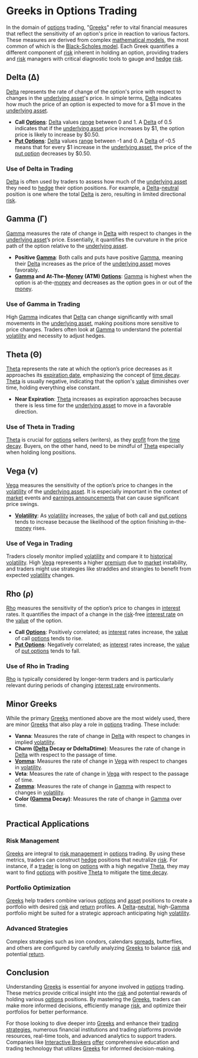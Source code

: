 # Greeks in Options Trading

In the domain of [options](../o/options.md) trading, "[Greeks](../g/greeks.md)" refer to vital financial measures that reflect the sensitivity of an option's price in reaction to various factors. These measures are derived from complex [mathematical models](../m/mathematical_models_in_trading.md), the most common of which is the [Black-Scholes model](../b/black-scholes_model.md). Each Greek quantifies a different component of [risk](../r/risk.md) inherent in holding an option, providing traders and [risk](../r/risk.md) managers with critical diagnostic tools to gauge and [hedge](../h/hedge.md) [risk](../r/risk.md).

## Delta (Δ)

[Delta](../d/delta.md) represents the rate of change of the option's price with respect to changes in the [underlying asset](../u/underlying_asset.md)'s price. In simple terms, [Delta](../d/delta.md) indicates how much the price of an option is expected to move for a $1 move in the [underlying asset](../u/underlying_asset.md).

- **Call [Options](../o/options.md)**: [Delta](../d/delta.md) values [range](../r/range.md) between 0 and 1. A [Delta](../d/delta.md) of 0.5 indicates that if the [underlying asset](../u/underlying_asset.md) price increases by $1, the option price is likely to increase by $0.50.
- **[Put Options](../p/put_options.md)**: [Delta](../d/delta.md) values [range](../r/range.md) between -1 and 0. A [Delta](../d/delta.md) of -0.5 means that for every $1 increase in the [underlying asset](../u/underlying_asset.md), the price of the [put option](../p/put.md) decreases by $0.50.

### Use of Delta in Trading
[Delta](../d/delta.md) is often used by traders to assess how much of the [underlying asset](../u/underlying_asset.md) they need to [hedge](../h/hedge.md) their option positions. For example, a [Delta](../d/delta.md)-[neutral](../n/neutral.md) position is one where the total [Delta](../d/delta.md) is zero, resulting in limited directional [risk](../r/risk.md).

## Gamma (Γ)

[Gamma](../g/gamma.md) measures the rate of change in [Delta](../d/delta.md) with respect to changes in the [underlying asset](../u/underlying_asset.md)’s price. Essentially, it quantifies the curvature in the price path of the option relative to the [underlying asset](../u/underlying_asset.md).

- **Positive [Gamma](../g/gamma.md)**: Both calls and puts have positive [Gamma](../g/gamma.md), meaning their [Delta](../d/delta.md) increases as the price of the [underlying asset](../u/underlying_asset.md) moves favorably.
- **[Gamma](../g/gamma.md) and At-The-[Money](../m/money.md) (ATM) [Options](../o/options.md)**: [Gamma](../g/gamma.md) is highest when the option is at-the-[money](../m/money.md) and decreases as the option goes in or out of the [money](../m/money.md).

### Use of Gamma in Trading
High [Gamma](../g/gamma.md) indicates that [Delta](../d/delta.md) can change significantly with small movements in the [underlying asset](../u/underlying_asset.md), making positions more sensitive to price changes. Traders often look at [Gamma](../g/gamma.md) to understand the potential [volatility](../v/volatility.md) and necessity to adjust hedges.

## Theta (Θ)

[Theta](../t/theta.md) represents the rate at which the option’s price decreases as it approaches its [expiration date](../e/expiration_date.md), emphasizing the concept of [time decay](../t/time_decay.md). [Theta](../t/theta.md) is usually negative, indicating that the option's [value](../v/value.md) diminishes over time, holding everything else constant.

- **Near Expiration**: [Theta](../t/theta.md) increases as expiration approaches because there is less time for the [underlying asset](../u/underlying_asset.md) to move in a favorable direction.

### Use of Theta in Trading
[Theta](../t/theta.md) is crucial for [options](../o/options.md) sellers (writers), as they [profit](../p/profit.md) from the [time decay](../t/time_decay.md). Buyers, on the other hand, need to be mindful of [Theta](../t/theta.md) especially when holding long positions.

## Vega (ν)

[Vega](../v/vega.md) measures the sensitivity of the option’s price to changes in the [volatility](../v/volatility.md) of the [underlying asset](../u/underlying_asset.md). It is especially important in the context of [market](../m/market.md) events and [earnings announcements](../e/earnings_announcements.md) that can cause significant price swings.

- **[Volatility](../v/volatility.md)**: As [volatility](../v/volatility.md) increases, the [value](../v/value.md) of both call and [put options](../p/put_options.md) tends to increase because the likelihood of the option finishing in-the-[money](../m/money.md) rises.

### Use of Vega in Trading
Traders closely monitor implied [volatility](../v/volatility.md) and compare it to [historical volatility](../h/historical_volatility.md). High [Vega](../v/vega.md) represents a higher [premium](../p/premium.md) due to [market](../m/market.md) instability, and traders might use strategies like straddles and strangles to benefit from expected [volatility](../v/volatility.md) changes.

## Rho (ρ)

[Rho](../r/rho.md) measures the sensitivity of the option’s price to changes in [interest](../i/interest.md) rates. It quantifies the impact of a change in the [risk](../r/risk.md)-free [interest rate](../i/interest_rate.md) on the [value](../v/value.md) of the option.

- **Call [Options](../o/options.md)**: Positively correlated; as [interest](../i/interest.md) rates increase, the [value](../v/value.md) of call [options](../o/options.md) tends to rise.
- **[Put Options](../p/put_options.md)**: Negatively correlated; as [interest](../i/interest.md) rates increase, the [value](../v/value.md) of [put options](../p/put_options.md) tends to fall.

### Use of Rho in Trading
[Rho](../r/rho.md) is typically considered by longer-term traders and is particularly relevant during periods of changing [interest rate](../i/interest_rate.md) environments.

## Minor Greeks

While the primary [Greeks](../g/greeks.md) mentioned above are the most widely used, there are minor [Greeks](../g/greeks.md) that also play a role in [options](../o/options.md) trading. These include:

- **Vanna**: Measures the rate of change in [Delta](../d/delta.md) with respect to changes in implied [volatility](../v/volatility.md).
- **Charm ([Delta](../d/delta.md) Decay or DdeltaDtime)**: Measures the rate of change in [Delta](../d/delta.md) with respect to the passage of time.
- **[Vomma](../v/vomma.md)**: Measures the rate of change in [Vega](../v/vega.md) with respect to changes in [volatility](../v/volatility.md).
- **Veta**: Measures the rate of change in [Vega](../v/vega.md) with respect to the passage of time.
- **[Zomma](../z/zomma.md)**: Measures the rate of change in [Gamma](../g/gamma.md) with respect to changes in [volatility](../v/volatility.md).
- **Color ([Gamma](../g/gamma.md) Decay)**: Measures the rate of change in [Gamma](../g/gamma.md) over time.

## Practical Applications

### Risk Management
[Greeks](../g/greeks.md) are integral to [risk management](../r/risk_management.md) in [options](../o/options.md) trading. By using these metrics, traders can construct [hedge](../h/hedge.md) positions that neutralize [risk](../r/risk.md). For instance, if a [trader](../t/trader.md) is long on [options](../o/options.md) with a high negative [Theta](../t/theta.md), they may want to find [options](../o/options.md) with positive [Theta](../t/theta.md) to mitigate the [time decay](../t/time_decay.md).

### Portfolio Optimization
[Greeks](../g/greeks.md) help traders combine various [options](../o/options.md) and [asset](../a/asset.md) positions to create a portfolio with desired [risk](../r/risk.md) and [return](../r/return.md) profiles. A [Delta](../d/delta.md)-[neutral](../n/neutral.md), high-[Gamma](../g/gamma.md) portfolio might be suited for a strategic approach anticipating high [volatility](../v/volatility.md).

### Advanced Strategies
Complex strategies such as iron condors, calendars [spreads](../s/spreads.md), butterflies, and others are configured by carefully analyzing [Greeks](../g/greeks.md) to balance [risk](../r/risk.md) and potential [return](../r/return.md).

## Conclusion

Understanding [Greeks](../g/greeks.md) is essential for anyone involved in [options](../o/options.md) trading. These metrics provide critical insight into the [risk](../r/risk.md) and potential rewards of holding various [options](../o/options.md) positions. By mastering the [Greeks](../g/greeks.md), traders can make more informed decisions, efficiently manage [risk](../r/risk.md), and optimize their portfolios for better performance.

For those looking to dive deeper into [Greeks](../g/greeks.md) and enhance their [trading strategies](../t/trading_strategies.md), numerous financial institutions and trading platforms provide resources, real-time tools, and advanced analytics to support traders. Companies like [Interactive Brokers](https://www.interactivebrokers.com/en/index.php?f=13340) [offer](../o/offer.md) comprehensive education and trading technology that utilizes [Greeks](../g/greeks.md) for informed decision-making.

